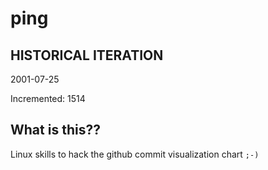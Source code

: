# ping

## HISTORICAL ITERATION
2001-07-25

Incremented: 1514

## What is this?? 
Linux skills to hack the github commit visualization chart `;-)`
